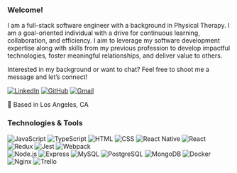 ### Welcome! 

<p>I am a full-stack software engineer with a background in Physical Therapy. I am a goal-oriented individual with a drive for continuous learning, collaboration, and efficiency. I aim to leverage my software development expertise along with skills from my previous profession to develop impactful technologies, foster meaningful relationships, and deliver value to others.</p>

<p>Interested in my background or want to chat? Feel free to shoot me a message and let’s connect!</p>

[![LinkedIn](https://img.shields.io/badge/-jerryrenn-0A66C2?style=flat-square&logo=linkedin&logoColor=white)](https://www.linkedin.com/in/jerryrenn)
[![GitHub](https://img.shields.io/badge/-jerryrenn-181717?style=flat-square&logo=github&logoColor=white)](https://github.com/jerryrenn)
[![Gmail](https://img.shields.io/badge/-jerryrenn1998-D14836?style=flat-square&logo=gmail&logoColor=white)](mailto:jerryrenn1998@gmail.com)

<p>📍 Based in Los Angeles, CA </p>

### Technologies & Tools

![JavaScript](https://img.shields.io/badge/-JavaScript-FFCE5A?style=flat-square&logo=javascript&logoColor=white)
![TypeScript](https://img.shields.io/badge/-TypeScript-007ACC?style=flat-square&logo=typescript&logoColor=white)
![HTML](https://img.shields.io/badge/-HTML-E34F26?style=flat-square&logo=html5&logoColor=white)
![CSS](https://img.shields.io/badge/-CSS-1572B6?style=flat-square&logo=css3&logoColor=white)
![React Native](https://img.shields.io/badge/-React_Native-61DAFB?style=flat-square&logo=react&logoColor=white)
![React](https://img.shields.io/badge/-React-61DAFB?style=flat-square&logo=react&logoColor=white)
![Redux](https://img.shields.io/badge/-Redux-764ABC?style=flat-square&logo=redux&logoColor=white)
![Jest](https://img.shields.io/badge/-Jest-C21325?style=flat-square&logo=jest&logoColor=white)
![Webpack](https://img.shields.io/badge/-Webpack-8DD6F9?style=flat-square&logo=webpack&logoColor=white)
<br>
![Node.js](https://img.shields.io/badge/-Node.js-339933?style=flat-square&logo=node.js&logoColor=white)
![Express](https://img.shields.io/badge/-Express-000000?style=flat-square&logo=express&logoColor=white)
![MySQL](https://img.shields.io/badge/-MySQL-4479A1?style=flat-square&logo=mysql&logoColor=white)
![PostgreSQL](https://img.shields.io/badge/-PostgreSQL-336791?style=flat-square&logo=postgresql&logoColor=white)
![MongoDB](https://img.shields.io/badge/-MongoDB-47A248?style=flat-square&logo=mongodb&logoColor=white)
![Docker](https://img.shields.io/badge/-Docker-2496ED?style=flat-square&logo=docker&logoColor=white)
![Nginx](https://img.shields.io/badge/-Nginx-269539?style=flat-square&logo=nginx&logoColor=white)
![Trello](https://img.shields.io/badge/-Trello-0079BF?style=flat-square&logo=trello&logoColor=white)

